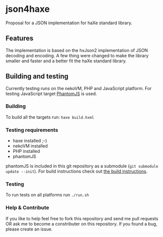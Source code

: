 # json4haxe
Proposal for a JSON implementation for haXe standard library.

## Features
The implementation is based on the hxJson2 implementation of JSON decoding and encoding. A few thing were changed to make the library smaller and faster and a better fit the haXe standard library.

## Building and testing
Currently testing runs on the nekoVM, PHP and JavaScript platform. For testing JavaScript target [PhantomJS](http://www.phantomjs.org/) is used.

### Building 
To build all the targets run: `haxe build.hxml`

### Testing requirements

* haxe installed ;-)
* nekoVM installed
* PHP installed
* phantomJS

phantomJS is included in this git repository as a submodule (`git submodule update --init`). For build instructions check out [the build instructions](http://code.google.com/p/phantomjs/wiki/BuildInstructions).

### Testing
To run tests on all platforms run `./run.sh`

### Help & Contribute
If you like to help feel free to fork this repository and send me pull requests OR ask me to become a constributer on this repository.
If you found a bug, please create an issue.
